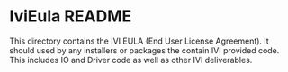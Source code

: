 # IviEula README

This directory contains the IVI EULA (End User License Agreement).  It should used by any installers or packages the contain IVI provided code.  This includes IO and Driver code as well as other IVI deliverables.